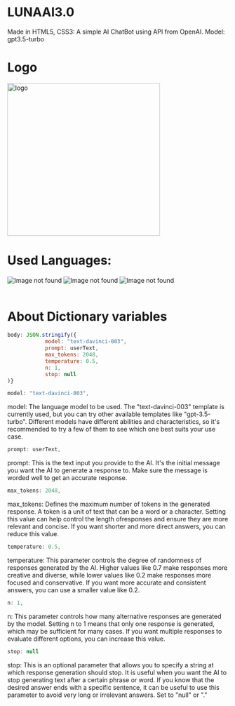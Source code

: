 # LUNAAI3.0
Made in HTML5, CSS3: A simple AI ChatBot using API from OpenAI.
Model: gpt3.5-turbo

##

# Logo

<img width="348" alt="logo" src="https://github.com/josevitor555/LUNAAI3.0/assets/127617992/2a4040af-4bd5-4d4f-a4aa-5fe93c679d7c">

##

# Used Languages:
<div style="display: inline_block">
    <img align="center" alt="Image not found" src="https://img.shields.io/badge/HTML5-E34F26?style=for-the-badge&logo=html5&logoColor=white">
    <img align="center" alt="Image not found" src="https://img.shields.io/badge/CSS3-1572B6?style=for-the-badge&logo=css3&logoColor=white">
    <img align="center" alt="Image not found" src="https://img.shields.io/badge/JavaScript-323330?style=for-the-badge&logo=javascript&logoColor=F7DF1E">
</div> <br/>

# About Dictionary variables

```js
body: JSON.stringify({
            model: "text-davinci-003",
            prompt: userText,
            max_tokens: 2048,
            temperature: 0.5,
            n: 1,
            stop: null
)}
```
```js
model: "text-davinci-003",
```
model:
The language model to be used. The "text-davinci-003" template is currently used, but you can try other available templates like "gpt-3.5-turbo".
Different models have different abilities and characteristics, so it's recommended to try a few of them to see which one best suits your use case.
```js
prompt: userText,
```
prompt:
This is the text input you provide to the AI. It's the initial message you want the AI ​​to generate a response to. Make sure the message is worded well to get an accurate response.
```js
max_tokens: 2048,
```
max_tokens:
Defines the maximum number of tokens in the generated response. A token is a unit of text that can be a word or a character. Setting this value can help control the length ofresponses and ensure they are more relevant and concise. If you want shorter and more direct answers, you can reduce this value.
```js
temperature: 0.5,
```
temperature:
This parameter controls the degree of randomness of responses generated by the AI. Higher values ​​like 0.7 make responses more creative and diverse, while lower values ​​like 0.2 make responses
more focused and conservative. If you want more accurate and consistent answers, you can use a smaller value like 0.2.
```js
n: 1,
```
n:
This parameter controls how many alternative responses are generated by the model. Setting n to 1 means that only one response is generated, which may be sufficient for many cases. If you want multiple responses to evaluate different options, you can increase this value.
```js
stop: null
```
 stop:
This is an optional parameter that allows you to specify a string at which response generation should stop. It is useful when you want the AI ​​to stop generating text after a certain phrase or word. If you know that the desired answer ends with a specific sentence, it can be useful to use this parameter to avoid very long or irrelevant answers. Set to "null" or "."
